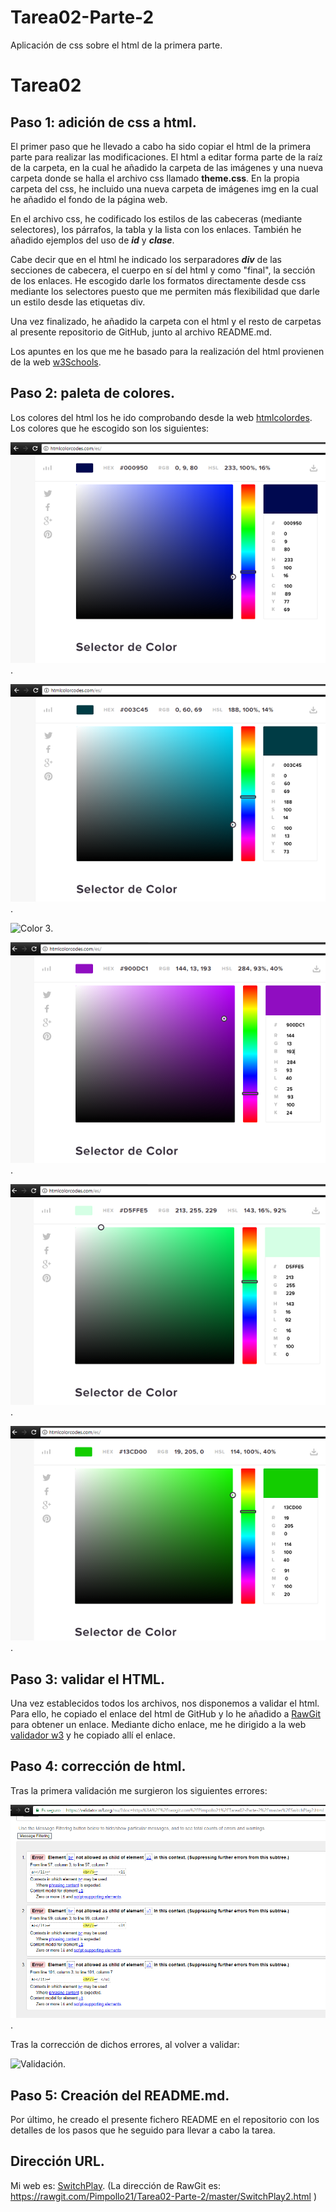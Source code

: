# Tarea02-Parte-2
Aplicación de css sobre el html de la primera parte.

# Tarea02

## Paso 1: adición de css a html.
El primer paso que he llevado a cabo ha sido copiar el html de la primera parte para realizar las modificaciones. El html a editar forma parte de la raíz de la carpeta, en la cual he añadido la carpeta de las imágenes y una nueva carpeta donde se halla el archivo css llamado **theme.css**. En la propia carpeta del css, he incluido una nueva carpeta de imágenes img en la cual he añadido el fondo de la página web.

En el archivo css, he codificado los estilos de las cabeceras (mediante selectores), los párrafos, la tabla y la lista con los enlaces.
También he añadido ejemplos del uso de **_id_**  y **_clase_**.

Cabe decir que en el html he indicado los serparadores **_div_** de las secciones de cabecera, el cuerpo en sí del html y como "final", la sección de los enlaces. He escogido darle los formatos directamente desde css mediante los selectores puesto que me permiten más flexibilidad que darle un estilo desde las etiquetas div.

Una vez finalizado, he añadido la carpeta con el html y el resto de carpetas al presente repositorio de GitHub, junto al archivo README.md.

Los apuntes en los que me he basado para la realización del html provienen de la web [w3Schools](https://www.w3schools.com/).

## Paso 2: paleta de colores.
Los colores del html los he ido comprobando desde la web [htmlcolordes](http://htmlcolorcodes.com/es/). Los colores que he escogido son los siguientes:

![Color 1](/img/color_cabecera_1.PNG).

![Color 2](/img/color_cabacera_2.PNG).

![Color 3](/img/color_fondo_párrafos.PNG).

![Color 4](/img/color_cabecera_tabla.PNG).

![Color 5](/img/color_lineas_tabla.PNG).

![Color 6](/img/color_botones_enlaces.PNG).

## Paso 3: validar el HTML.
Una vez establecidos todos los archivos, nos disponemos a validar el html. Para ello, he copiado el enlace del html de GitHub y lo he añadido a [RawGit](https://rawgit.com) para obtener un enlace. Mediante dicho enlace, me he dirigido a la web [validador w3](https://validator.w3.org) y he copiado allí el enlace.

## Paso 4: corrección de html.
Tras la primera validación me surgieron los siguientes errores:

![Errores](/img/errores.PNG).

Tras la corrección de dichos errores, al volver a validar:

![Validación](/img/validación.PNG).

## Paso 5: Creación del README.md.
Por último, he creado el presente fichero README en el repositorio con los detalles de los pasos que he seguido para llevar a cabo la tarea. 

## Dirección URL.
Mi web es: [SwitchPlay](https://github.com/Pimpollo21/Tarea02-Parte-2/blob/master/SwitchPlay2.html ).
(La dirección de RawGit es: https://rawgit.com/Pimpollo21/Tarea02-Parte-2/master/SwitchPlay2.html )
